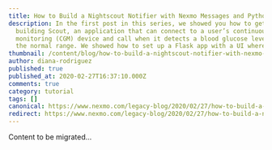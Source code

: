 ```yaml
---
title: How to Build a Nightscout Notifier with Nexmo Messages and Python – Part Two
description: In the first post in this series, we showed you how to get started
  building Scout, an application that can connect to a user’s continuous glucose
  monitoring (CGM) device and call when it detects a blood glucose level outside
  the normal range. We showed how to set up a Flask app with a UI where […]
thumbnail: /content/blog/how-to-build-a-nightscout-notifier-with-nexmo-messages-and-python-part-two-dr/E_Nightscout-Notifier_Part2_1200x600.png
author: diana-rodriguez
published: true
published_at: 2020-02-27T16:37:10.000Z
comments: true
category: tutorial
tags: []
canonical: https://www.nexmo.com/legacy-blog/2020/02/27/how-to-build-a-nightscout-notifier-with-nexmo-messages-and-python-part-two-dr
redirect: https://www.nexmo.com/legacy-blog/2020/02/27/how-to-build-a-nightscout-notifier-with-nexmo-messages-and-python-part-two-dr
---
```


Content to be migrated...
